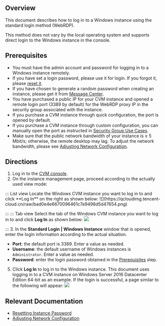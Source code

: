 ## Overview
This document describes how to log in to a Windows instance using the standard login method (WebRDP). 

<dx-alert infotype="explain" title="">
This method does not vary by the local operating system and supports direct login to the Windows instance in the console.
</dx-alert>



## Prerequisites[](id:Prerequisites)
- You must have the admin account and password for logging in to a Windows instance remotely.
 - If you have set a login password, please use it for login. If you forgot it, please [reset it](https://intl.cloud.tencent.com/document/product/213/16566).
 - If you have chosen to generate a random password when creating an instance, please get it from [Message Center](https://console.cloud.tencent.com/message).
- You have purchased a public IP for your CVM instance and opened a remote login port (3389 by default) for the WebRDP proxy IP in the security group associated with the instance.
 - If you purchase a CVM instance through quick configuration, the port is opened by default.
 - If you purchase a CVM instance through custom configuration, you can manually open the port as instructed in [Security Group Use Cases](https://intl.cloud.tencent.com/document/product/213/32369).
- Make sure that the public network bandwidth of your instance is ≥ 5 Mbit/s; otherwise, the remote desktop may lag. To adjust the network bandwidth, please see [Adjusting Network Configuration](https://intl.cloud.tencent.com/document/product/213/15517).


## Directions

1. Log in to the [CVM console](https://console.cloud.tencent.com/cvm/index).
2. On the instance management page, proceed according to the actually used view mode:
<dx-tabs>
::: List view
Locate the Windows CVM instance you want to log in to and click **Log In** on the right as shown below:
![](https://qcloudimg.tencent-cloud.cn/raw/bad0e4e6670096461c7e9498d5d47654.png)

:::
::: Tab view
Select the tab of the Windows CVM instance you want to log in to and click **Log In** as shown below:
![](https://qcloudimg.tencent-cloud.cn/raw/2cdbf7a52ed228109fd1bc55a6ed1d6c.png)

:::
</dx-tabs>
3. In the **Standard Login | Windows Instance** window that is opened, enter the login information according to the actual situation.
 - **Port**: the default port is 3389. Enter a value as needed.
 - **Username**: the default username of Windows instances is `Administrator`. Enter a value as needed.
 - **Password**: enter the login password obtained in the [Prerequisites](#Prerequisites) step.
5. Click **Log In** to log in to the Windows instance.
This document uses logging in to a CVM instance on Windows Server 2016 Datacenter Edition 64-bit as an example. If the login is successful, a page similar to the following will appear:
![](https://main.qcloudimg.com/raw/60abc6a9f51ae33ea95aa11edc53e009.jpg)


## Relevant Documentation
- [Resetting Instance Password](https://intl.cloud.tencent.com/document/product/213/16566)
- [Adjusting Network Configuration](https://intl.cloud.tencent.com/document/product/213/15517)
